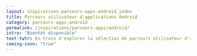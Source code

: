 ```yaml
---
layout: inspirations-parcours-apps-android_index
title: Parcours utilisateur d'applications Android
category: parcours-apps-android
permalink: /inspirations/parcours-apps/android/
intro: "Bientôt disponible"
text-twtr: En train d'explorer la sélection de parcours utilisateur d'applications Android du @MagDuWebdesign
coming-soon: "true"
---
```


